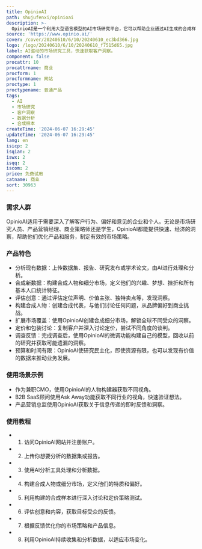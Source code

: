 ```yaml
---
title: OpinioAI
path: shujufenxi/opinioai
description: >-
  OpinioAI是一个利用大型语言模型的AI市场研究平台，它可以帮助企业通过AI生成的合成样本来获取客户洞察，无需进行成本高昂的调查或访谈。该平台可以分析现有数据，合成新的洞见，并评估现有内容，以从目标受众的角度获取反馈。OpinioAI旨在帮助公司以更快、更简单、更经济的方式替代传统的数据收集和分析方法。
source: 'https://www.opinio.ai/'
cover: /cover/20240610/6/10/20240610_ec3bd366.jpg
logo: /logo/20240610/6/10/20240610_f7515d65.jpg
label: AI驱动的市场研究工具，快速获取客户洞察。
component: false
procattr: 10
procattrname: 商业
procform: 1
procformname: 网站
proctype: 1
proctypename: 普通产品
tags:
  - AI
  - 市场研究
  - 客户洞察
  - 数据分析
  - 合成样本
createTime: '2024-06-07 16:29:45'
updateTime: '2024-06-07 16:29:45'
lang: en
isicp: 2
isqian: 2
iswx: 2
isqq: 2
iscom: 2
price: 免费试用
catname: 商业
sort: 30963
---
```




### 需求人群
OpinioAI适用于需要深入了解客户行为、偏好和意见的企业和个人。无论是市场研究人员、产品营销经理、商业策略师还是学生，OpinioAI都能提供快速、经济的洞察，帮助他们优化产品和服务，制定有效的市场策略。

### 产品特色
* 分析现有数据：上传数据集、报告、研究发布或学术论文，由AI进行处理和分析。
* 合成新数据：构建合成人物和细分市场，定义他们的兴趣、梦想、挫折和所有基本人口统计特征。
* 评估创意：通过评估定位声明、价值主张、独特卖点等，发现洞察。
* 构建合成人物：创建合成代表，与他们讨论任何问题，从品牌偏好到商业挑战。
* 扩展市场覆盖：使用OpinioAI创建合成细分市场，解锁全球不同受众的洞察。
* 定价和包装讨论：复制客户并深入讨论定价，尝试不同角度的谈判。
* 调查反馈：完成调查后，使用OpinioAI的微调功能构建自己的模型，回收以前的研究并获取可能遗漏的洞察。
* 预算和时间有限：OpinioAI使研究民主化，即使资源有限，也可以发现有价值的数据来推动业务发展。

### 使用场景示例
* 作为兼职CMO，使用OpinioAI的人物构建器获取不同视角。
* B2B SaaS顾问使用Ask Away功能获取不同行业的视角，快速验证想法。
* 产品营销总监使用OpinioAI获取关于信息传递的即时反馈和洞察。

### 使用教程
* 1. 访问OpinioAI网站并注册账户。
* 2. 上传你想要分析的数据集或报告。
* 3. 使用AI分析工具处理和分析数据。
* 4. 构建合成人物或细分市场，定义他们的特质和偏好。
* 5. 利用构建的合成样本进行深入讨论和定价策略测试。
* 6. 评估创意和内容，获取目标受众的反馈。
* 7. 根据反馈优化你的市场策略和产品信息。
* 8. 利用OpinioAI持续收集和分析数据，以适应市场变化。

  
